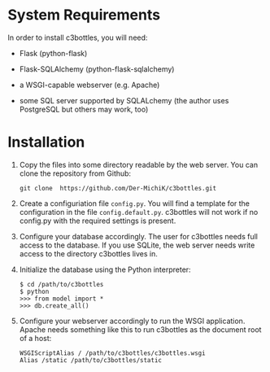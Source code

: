 # System Requirements

In order to install c3bottles, you will need:

*   Flask (python-flask)

*   Flask-SQLAlchemy (python-flask-sqlalchemy)

*   a WSGI-capable webserver (e.g. Apache)

*   some SQL server supported by SQLALchemy (the author uses PostgreSQL but
    others may work, too)

# Installation

1.  Copy the files into some directory readable by the web server.
    You can clone the repository from Github:

        git clone  https://github.com/Der-MichiK/c3bottles.git

2.  Create a configuriation file `config.py`. You will find a template for the
    configuration in the file `config.default.py`. c3bottles will not work if
    no config.py with the required settings is present.

3.  Configure your database accordingly. The user for c3bottles needs full
    access to the database. If you use SQLite, the web server needs write
    access to the directory c3bottles lives in.

4.  Initialize the database using the Python interpreter:

        $ cd /path/to/c3bottles
        $ python
        >>> from model import *
        >>> db.create_all()

5.  Configure your webserver accordingly to run the WSGI application. Apache
    needs something like this to run c3bottles as the document root of a host:
    
        WSGIScriptAlias / /path/to/c3bottles/c3bottles.wsgi
        Alias /static /path/to/c3bottles/static
